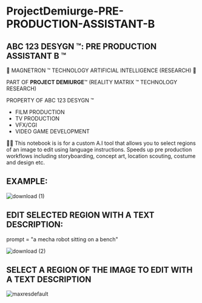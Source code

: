 # ProjectDemiurge-PRE-PRODUCTION-ASSISTANT-B

## ABC 123 DESYGN ™: PRE PRODUCTION ASSISTANT B ™

🤖 MAGNETRON ™ TECHNOLOGY ARTIFICIAL INTELLIGENCE (RESEARCH) 🤖

PART OF **PROJECT DEMIURGE**™ (REALITY MATRIX ™ TECHNOLOGY RESEARCH)


PROPERTY OF ABC 123 DESYGN ™


- FILM PRODUCTION
- TV PRODUCTION
- VFX/CGI
- VIDEO GAME DEVELOPMENT


🤖💭 This notebook is is for a custom A.I tool that allows you to select regions of an image to edit using language instructions. Speeds up pre production workflows including storyboarding, concept art, location scouting, costume and design etc.

## EXAMPLE:

![download (1)](https://user-images.githubusercontent.com/121518935/218193597-f6b8b10b-7374-4d01-ad7f-50db0e650886.png)

## EDIT SELECTED REGION WITH A TEXT DESCRIPTION:

prompt = "a mecha robot sitting on a bench"

![download (2)](https://user-images.githubusercontent.com/121518935/218193619-6cee094b-92b5-4c7c-a2b9-58caa46f5738.png)

## SELECT A REGION OF THE IMAGE TO EDIT WITH A TEXT DESCRIPTION
![maxresdefault](https://user-images.githubusercontent.com/121518935/218194339-fdc12dd6-ee3d-4387-a40b-d8b3b60f7497.jpg)
